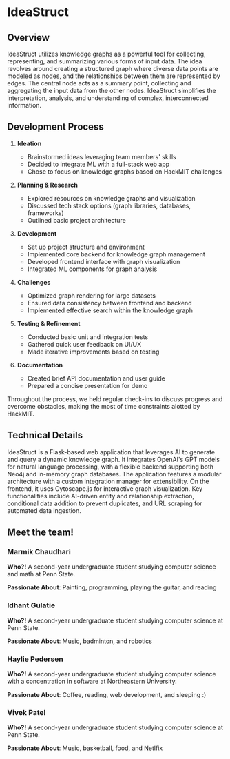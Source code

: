 # IdeaStruct

## Overview

IdeaStruct utilizes knowledge graphs as a powerful tool for collecting, representing, and summarizing various forms of input data. The idea revolves around creating a structured graph where diverse data points are modeled as nodes, and the relationships between them are represented by edges. The central node acts as a summary point, collecting and aggregating the input data from the other nodes. IdeaStruct simplifies the interpretation, analysis, and understanding of complex, interconnected information.

## Development Process

1. **Ideation**
   - Brainstormed ideas leveraging team members' skills
   - Decided to integrate ML with a full-stack web app
   - Chose to focus on knowledge graphs based on HackMIT challenges

2. **Planning & Research**
   - Explored resources on knowledge graphs and visualization
   - Discussed tech stack options (graph libraries, databases, frameworks)
   - Outlined basic project architecture

3. **Development**
   - Set up project structure and environment
   - Implemented core backend for knowledge graph management
   - Developed frontend interface with graph visualization
   - Integrated ML components for graph analysis

4. **Challenges**
   - Optimized graph rendering for large datasets
   - Ensured data consistency between frontend and backend
   - Implemented effective search within the knowledge graph

5. **Testing & Refinement**
   - Conducted basic unit and integration tests
   - Gathered quick user feedback on UI/UX
   - Made iterative improvements based on testing

6. **Documentation**
   - Created brief API documentation and user guide
   - Prepared a concise presentation for demo

Throughout the process, we held regular check-ins to discuss progress and overcome obstacles, making the most of time constraints alotted by HackMIT.

## Technical Details
IdeaStruct is a Flask-based web application that leverages AI to generate and query a dynamic knowledge graph. It integrates OpenAI's GPT models for natural language processing, with a flexible backend supporting both Neo4j and in-memory graph databases. The application features a modular architecture with a custom integration manager for extensibility. On the frontend, it uses Cytoscape.js for interactive graph visualization. Key functionalities include AI-driven entity and relationship extraction, conditional data addition to prevent duplicates, and URL scraping for automated data ingestion.

## Meet the team!

### **Marmik Chaudhari**
**Who?!** A second-year undergraduate student studying computer science and math at Penn State.

**Passionate About**: Painting, programming, playing the guitar, and reading

### **Idhant Gulatie**
**Who?!** A second-year undergraduate student studying computer science at Penn State.

**Passionate About**: Music, badminton, and robotics

### **Haylie Pedersen**
**Who?!** A second-year undergraduate student studying computer science with a concentration in software at Northeastern University.

**Passionate About**: Coffee, reading, web development, and sleeping :)

### **Vivek Patel**
**Who?!** A second-year undergraduate student studying computer science at Penn State.

**Passionate About**: Music, basketball, food, and Netlfix
